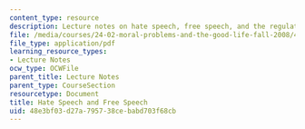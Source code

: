 ```yaml
---
content_type: resource
description: Lecture notes on hate speech, free speech, and the regulation of speech.
file: /media/courses/24-02-moral-problems-and-the-good-life-fall-2008/48e3bf03d27a795738cebabd703f68cb_lec_19.pdf
file_type: application/pdf
learning_resource_types:
- Lecture Notes
ocw_type: OCWFile
parent_title: Lecture Notes
parent_type: CourseSection
resourcetype: Document
title: Hate Speech and Free Speech
uid: 48e3bf03-d27a-7957-38ce-babd703f68cb
---
```

